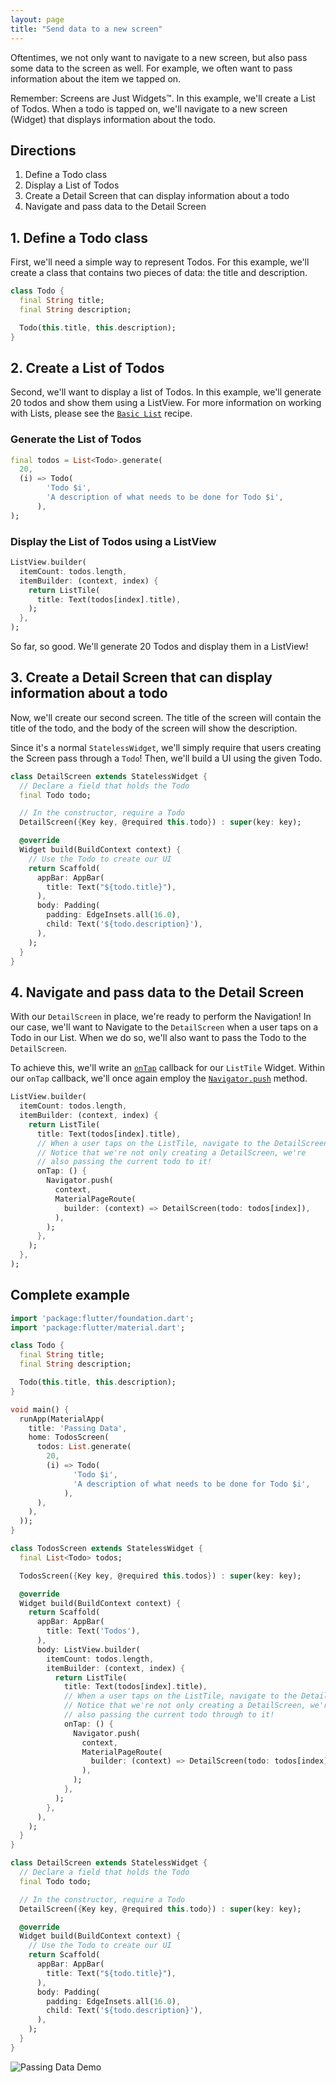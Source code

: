 ```yaml
---
layout: page
title: "Send data to a new screen"
---
```


Oftentimes, we not only want to navigate to a new screen, but also pass some
data to the screen as well. For example, we often want to pass information about 
the item we tapped on.

Remember: Screens are Just Widgets&trade;. In this example, we'll create a List 
of Todos. When a todo is tapped on, we'll navigate to a new screen (Widget) that
displays information about the todo.

## Directions

  1. Define a Todo class
  2. Display a List of Todos
  3. Create a Detail Screen that can display information about a todo
  4. Navigate and pass data to the Detail Screen

## 1. Define a Todo class

First, we'll need a simple way to represent Todos. For this example, we'll 
create a class that contains two pieces of data: the title and description.

<!-- skip -->
```dart
class Todo {
  final String title;
  final String description;

  Todo(this.title, this.description);
}
```

## 2. Create a List of Todos

Second, we'll want to display a list of Todos. In this example, we'll generate
20 todos and show them using a ListView. For more information on working with
Lists, please see the [`Basic List`](/cookbook/lists/basic-list/) recipe.

### Generate the List of Todos

<!-- skip -->
```dart
final todos = List<Todo>.generate(
  20,
  (i) => Todo(
        'Todo $i',
        'A description of what needs to be done for Todo $i',
      ),
);
```

### Display the List of Todos using a ListView

<!-- skip -->
```dart
ListView.builder(
  itemCount: todos.length,
  itemBuilder: (context, index) {
    return ListTile(
      title: Text(todos[index].title),
    );
  },
);
```

So far, so good. We'll generate 20 Todos and display them in a ListView!

## 3. Create a Detail Screen that can display information about a todo

Now, we'll create our second screen. The title of the screen will contain the
title of the todo, and the body of the screen will show the description.

Since it's a normal `StatelessWidget`, we'll simply require that users creating 
the Screen pass through a `Todo`! Then, we'll build a UI using the given Todo.

<!-- skip -->
```dart
class DetailScreen extends StatelessWidget {
  // Declare a field that holds the Todo
  final Todo todo;

  // In the constructor, require a Todo
  DetailScreen({Key key, @required this.todo}) : super(key: key);

  @override
  Widget build(BuildContext context) {
    // Use the Todo to create our UI
    return Scaffold(
      appBar: AppBar(
        title: Text("${todo.title}"),
      ),
      body: Padding(
        padding: EdgeInsets.all(16.0),
        child: Text('${todo.description}'),
      ),
    );
  }
}
``` 

## 4. Navigate and pass data to the Detail Screen

With our `DetailScreen` in place, we're ready to perform the Navigation! In our 
case, we'll want to Navigate to the `DetailScreen` when a user taps on a Todo in 
our List. When we do so, we'll also want to pass the Todo to the `DetailScreen`.  

To achieve this, we'll write an [`onTap`](https://docs.flutter.io/flutter/material/ListTile/onTap.html) 
callback for our `ListTile` Widget. Within our `onTap` callback, we'll once 
again employ the [`Navigator.push`](https://docs.flutter.io/flutter/widgets/Navigator/push.html)
method. 

<!-- skip -->
```dart
ListView.builder(
  itemCount: todos.length,
  itemBuilder: (context, index) {
    return ListTile(
      title: Text(todos[index].title),
      // When a user taps on the ListTile, navigate to the DetailScreen.
      // Notice that we're not only creating a DetailScreen, we're
      // also passing the current todo to it!
      onTap: () {
        Navigator.push(
          context,
          MaterialPageRoute(
            builder: (context) => DetailScreen(todo: todos[index]),
          ),
        );
      },
    );
  },
);
```      

## Complete example

```dart
import 'package:flutter/foundation.dart';
import 'package:flutter/material.dart';

class Todo {
  final String title;
  final String description;

  Todo(this.title, this.description);
}

void main() {
  runApp(MaterialApp(
    title: 'Passing Data',
    home: TodosScreen(
      todos: List.generate(
        20,
        (i) => Todo(
              'Todo $i',
              'A description of what needs to be done for Todo $i',
            ),
      ),
    ),
  ));
}

class TodosScreen extends StatelessWidget {
  final List<Todo> todos;

  TodosScreen({Key key, @required this.todos}) : super(key: key);

  @override
  Widget build(BuildContext context) {
    return Scaffold(
      appBar: AppBar(
        title: Text('Todos'),
      ),
      body: ListView.builder(
        itemCount: todos.length,
        itemBuilder: (context, index) {
          return ListTile(
            title: Text(todos[index].title),
            // When a user taps on the ListTile, navigate to the DetailScreen.
            // Notice that we're not only creating a DetailScreen, we're
            // also passing the current todo through to it!
            onTap: () {
              Navigator.push(
                context,
                MaterialPageRoute(
                  builder: (context) => DetailScreen(todo: todos[index]),
                ),
              );
            },
          );
        },
      ),
    );
  }
}

class DetailScreen extends StatelessWidget {
  // Declare a field that holds the Todo
  final Todo todo;

  // In the constructor, require a Todo
  DetailScreen({Key key, @required this.todo}) : super(key: key);

  @override
  Widget build(BuildContext context) {
    // Use the Todo to create our UI
    return Scaffold(
      appBar: AppBar(
        title: Text("${todo.title}"),
      ),
      body: Padding(
        padding: EdgeInsets.all(16.0),
        child: Text('${todo.description}'),
      ),
    );
  }
}
```

![Passing Data Demo](/images/cookbook/passing-data.gif)
